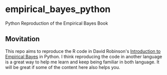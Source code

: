 # empirical_bayes_python
Python Reproduction of the Empirical Bayes Book 

## Movitation

This repo aims to reproduce the R code in David Robinson's [Introduction to Empirical Bayes](http://varianceexplained.org/r/empirical-bayes-book/) in Python. I think reproducing the code in another language is a great way to help me learn and keep being familiar in both language. It will be great if some of the content here also helps you.
